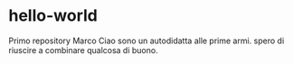 # hello-world
Primo repository Marco
Ciao sono un autodidatta alle prime armi.
spero di riuscire a combinare qualcosa di buono.
